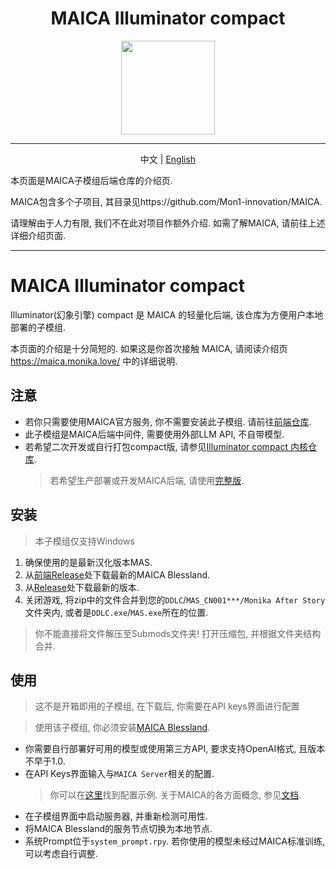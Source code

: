 <h1 align="center">MAICA Illuminator compact</h1>
<div align="center">
<img src="https://maica.monika.love/assets/maica-text-finish-p.png" width=150>
</div>

***

<p align="center">中文 | <a href="/README_EN.md">English</a></p>

本页面是MAICA子模组后端仓库的介绍页.

MAICA包含多个子项目, 其目录见https://github.com/Mon1-innovation/MAICA.

请理解由于人力有限, 我们不在此对项目作额外介绍. 如需了解MAICA, 请前往上述详细介绍页面.

-------------------------

# MAICA Illuminator compact

Illuminator(幻象引擎) compact 是 MAICA 的轻量化后端, 该仓库为方便用户本地部署的子模组.

本页面的介绍是十分简短的. 如果这是你首次接触 MAICA, 请阅读介绍页 https://maica.monika.love/ 中的详细说明.

## 注意

* 若你只需要使用MAICA官方服务, 你不需要安装此子模组. 请前往[前端仓库](https://github.com/Mon1-innovation/MAICA_ChatSubmod).
* 此子模组是MAICA后端中间件, 需要使用外部LLM API, 不自带模型.
* 若希望二次开发或自行打包compact版, 请参见[Illuminator compact 内核仓库](https://github.com/PencilMario/MAICA).
  > 若希望生产部署或开发MAICA后端, 请使用[完整版](https://github.com/Mon1-innovation/MAICA).

## 安装

> 本子模组仅支持Windows

1. 确保使用的是最新汉化版本MAS.  
2. 从[前端Release](https://github.com/Mon1-innovation/MAICA_ChatSubmod/releases)处下载最新的MAICA Blessland.
3. 从[Release](https://github.com/Mon1-innovation/MAICA_Server_Submod/releases)处下载最新的版本.
4. 关闭游戏, 将zip中的文件合并到您的`DDLC`/`MAS_CN001***/Monika After Story`文件夹内, 或者是`DDLC.exe`/`MAS.exe`所在的位置.
  > 你不能直接将文件解压至Submods文件夹! 打开压缩包, 并根据文件夹结构合并.

## 使用

> 这不是开箱即用的子模组, 在下载后, 你需要在API keys界面进行配置

> 使用该子模组, 你必须安装[MAICA Blessland](https://github.com/Mon1-innovation/MAICA_ChatSubmod/releases).

* 你需要自行部署好可用的模型或使用第三方API, 要求支持OpenAI格式, 且版本不早于1.0.
* 在API Keys界面输入与`MAICA Server`相关的配置.
  > 你可以在[这里](https://github.com/Mon1-innovation/MAICA/blob/main/maica/env_example)找到配置示例.
  > 关于MAICA的各方面概念, 参见[文档](https://github.com/Mon1-innovation/MAICA/tree/main/document).
* 在子模组界面中启动服务器, 并重新检测可用性.
* 将MAICA Blessland的服务节点切换为本地节点.
* 系统Prompt位于`system_prompt.rpy`. 若你使用的模型未经过MAICA标准训练, 可以考虑自行调整.